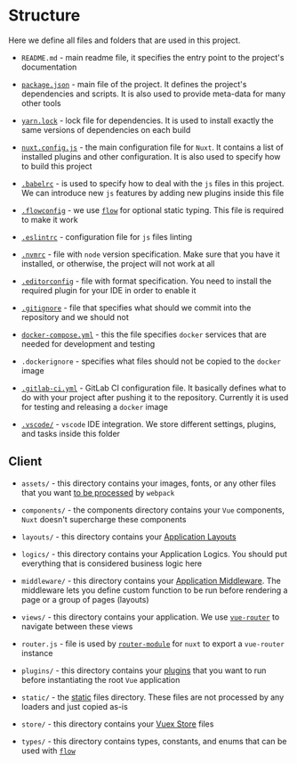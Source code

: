 # Structure

Here we define all files and folders that are used in this project.

- `README.md` - main readme file, it specifies the entry 
  point to the project's documentation

- [`package.json`](https://docs.npmjs.com/files/package.json) - main file 
  of the project. It defines the project's dependencies and scripts. 
  It is also used to provide meta-data for many other tools

- [`yarn.lock`](https://yarnpkg.com/lang/en/docs/yarn-lock/) - lock file 
  for dependencies. It is used to install exactly the same 
  versions of dependencies on each build

- [`nuxt.config.js`](https://nuxtjs.org/guide/configuration/) - the main 
  configuration file for `Nuxt`. It contains a list of installed 
  plugins and other configuration. It is also used to specify how to 
  build this project

- [`.babelrc`](https://babeljs.io/docs/usage/babelrc/) - is used to specify 
  how to deal with the `js` files in this project. 
  We can introduce new `js` features by adding new plugins inside this file

- [`.flowconfig`](https://flow.org/en/docs/config/) - we use 
  [`flow`](https://flow.org) for optional static typing. 
  This file is required to make it work

- [`.eslintrc`](https://eslint.org/docs/user-guide/configuring) - configuration 
  file for `js` files linting

- [`.nvmrc`](https://github.com/creationix/nvm) - file with `node` version 
  specification. Make sure that you have it installed, 
  or otherwise, the project will not work at all

- [`.editorconfig`](http://editorconfig.org/) - file with format specification. 
  You need to install the required plugin for your IDE in order to enable it

- [`.gitignore`](https://git-scm.com/docs/gitignore) - file that specifies 
  what should we commit into the repository and we should not

- [`docker-compose.yml`](https://docs.docker.com/compose/compose-file/) - this 
  the file specifies `docker` services
  that are needed for development and testing

- `.dockerignore` - specifies what files should not be 
  copied to the `docker` image

- [`.gitlab-ci.yml`](https://docs.gitlab.com/ee/ci/yaml/) - GitLab CI 
  configuration file. It basically defines what to do with your project 
  after pushing it to the repository. Currently it is used for testing 
  and releasing a `docker` image

- [`.vscode/`][vscode] - `vscode` IDE integration. 
  We store different settings, plugins, and tasks inside this folder

## Client

- `assets/` - this directory contains your images, fonts, 
  or any other files that you want 
  [to be processed](https://nuxtjs.org/guide/assets#webpacked) by `webpack`

- `components/` - the components directory contains your `Vue` components, 
  `Nuxt` doesn't supercharge these components

- `layouts/` - this directory contains 
  your [Application Layouts](https://nuxtjs.org/guide/views#layouts)

- `logics/` - this directory contains your Application Logics. 
  You should put everything that is considered business logic here

- `middleware/` - this directory contains your 
  [Application Middleware](https://nuxtjs.org/guide/routing#middleware). 
  The middleware lets you define custom function to be run 
  before rendering a page or a group of pages (layouts)

- `views/` - this directory contains your application. 
  We use [`vue-router`](http://router.vuejs.org/) to navigate 
  between these views

- `router.js` - file is used by 
  [`router-module`](https://github.com/nuxt-community/router-module) for `nuxt` 
  to export a `vue-router` instance

- `plugins/` - this directory contains your 
  [plugins](https://ru.nuxtjs.org/examples/plugins/) that you want 
  to run before instantiating the root `Vue` application

- `static/` - the [static](https://nuxtjs.org/guide/assets/#static) 
  files directory. These files are not processed by any loaders and 
  just copied as-is

- `store/` - this directory contains your 
  [Vuex Store](https://nuxtjs.org/guide/vuex-store) files

- `types/` - this directory contains types, constants, 
  and enums that can be used with [`flow`](https://flow.org)

[vscode]: https://code.visualstudio.com/docs/getstarted/settings
